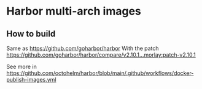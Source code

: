 # Harbor multi-arch images

## How to build

Same as https://github.com/goharbor/harbor
With the patch https://github.com/goharbor/harbor/compare/v2.10.1...morlay:patch-v2.10.1

See more in https://github.com/octohelm/harbor/blob/main/.github/workflows/docker-publish-images.yml
